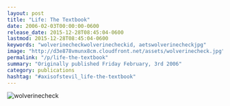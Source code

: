 ```yaml
---
layout: post
title: "Life: The Textbook"
date: 2006-02-03T00:00:00-0600
release_date: 2015-12-28T08:45:04-0600
lastmod: 2015-12-28T08:45:04-0600
keywords: "wolverinecheckwolverinecheckid, aetswolverinecheckjpg"
image: "http://d3e878vmunx8cm.cloudfront.net/assets/wolverinecheck.jpg"
permalink: "/p/life-the-textbook"
summary: "Originally published Friday February, 3rd 2006"
category: publications
hashtag: "#axisofstevil_life-the-textbook"
---
```


[id_1]: http://d3e878vmunx8cm.cloudfront.net/assets/wolverinecheck.jpg "wolverinecheck"
![wolverinecheck][id_1]
